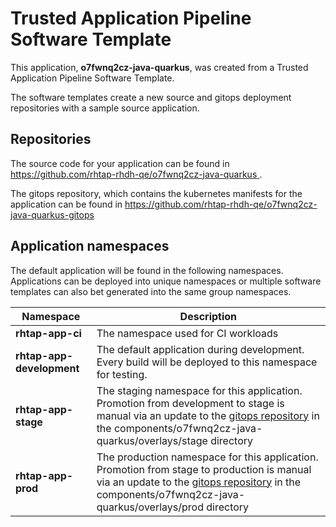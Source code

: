 # Trusted Application Pipeline Software Template

This application, **o7fwnq2cz-java-quarkus**, was created from a Trusted Application Pipeline Software Template.

The software templates create a new source and gitops deployment repositories with a sample source application. 

## Repositories

The source code for your application can be found in [https://github.com/rhtap-rhdh-qe/o7fwnq2cz-java-quarkus ](https://github.com/rhtap-rhdh-qe/o7fwnq2cz-java-quarkus ).
 
The gitops repository, which contains the kubernetes manifests for the application can be found in 
[https://github.com/rhtap-rhdh-qe/o7fwnq2cz-java-quarkus-gitops ](https://github.com/rhtap-rhdh-qe/o7fwnq2cz-java-quarkus-gitops ) 

## Application namespaces 

The default application will be found in the following namespaces. Applications can be deployed into unique namespaces or multiple software templates can also bet generated into the same group namespaces.  

|  Namespace   |  Description   |  
| -------- | -------- |
| **rhtap-app-ci** | The namespace used for CI workloads |
| **rhtap-app-development** | The default application during development. Every build will be deployed to this namespace for testing. |
| **rhtap-app-stage** | The staging namespace for this application. Promotion from development to stage is manual via an update to the [gitops repository](https://github.com/rhtap-rhdh-qe/o7fwnq2cz-java-quarkus-gitops ) in the components/o7fwnq2cz-java-quarkus/overlays/stage directory |
| **rhtap-app-prod** | The production namespace for this application. Promotion from stage to production is manual via an update to the [gitops repository](https://github.com/rhtap-rhdh-qe/o7fwnq2cz-java-quarkus-gitops ) in the components/o7fwnq2cz-java-quarkus/overlays/prod directory |